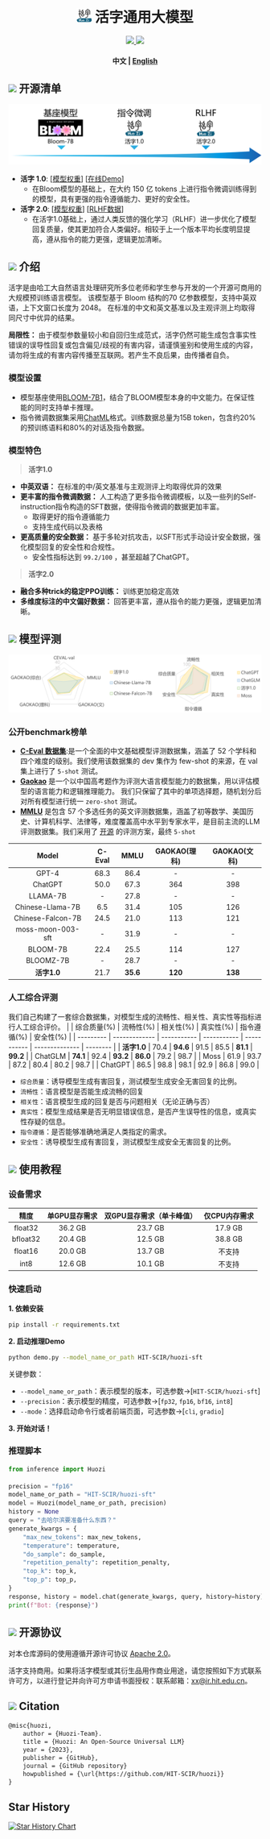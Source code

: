 <!-- markdownlint-disable first-line-h1 -->
<!-- markdownlint-disable html -->

<div align="center">
<h1>
  <img src="image/huozi-logo.jpg" width="30" /> 活字通用大模型
</h1>
</div>
</p>

<div align="center">
<a href="https://github.com/HIT-SCIR/huozi/pulls">
<image src="https://img.shields.io/badge/PRs-welcome-brightgreen">
</a>
<a href="https://github.com/HIT-SCIR/huozi/pulls">
<image src="https://img.shields.io/badge/License-Apache_2.0-green.svg">
</a>
<h4 align="center">
    <p>
        <b>中文</b> |
        <a href="https://github.com/baichuan-inc/Baichuan-7B/blob/main/README_EN.md">English</a>
    <p>
</h4>
</div>

## <img src="https://cdn.jsdelivr.net/gh/LightChen233/blog-img/resource.png" width="25" /> 开源清单
![](image/models.png)
- **活字 1.0**: [[模型权重](https://huggingface.co/HIT-SCIR/huozi-sft)] [[在线Demo](https://huozi.8wss.com)]
    - 在Bloom模型的基础上，在大约 150 亿 tokens 上进行指令微调训练得到的模型，具有更强的指令遵循能力、更好的安全性。
- **活字 2.0**: [[模型权重]()] [[RLHF数据]()]
    - 在活字1.0基础上，通过人类反馈的强化学习（RLHF）进一步优化了模型回复质量，使其更加符合人类偏好。相较于上一个版本平均长度明显提高，遵从指令的能力更强，逻辑更加清晰。

## <img src="https://cdn.jsdelivr.net/gh/LightChen233/blog-img/motivation.png" width="25" /> 介绍

活字是由哈工大自然语言处理研究所多位老师和学生参与开发的一个开源可商用的大规模预训练语言模型。
该模型基于 Bloom 结构的70 亿参数模型，支持中英双语，上下文窗口长度为 2048。
在标准的中文和英文基准以及主观评测上均取得同尺寸中优异的结果。


**局限性：** 由于模型参数量较小和自回归生成范式，活字仍然可能生成包含事实性错误的误导性回复或包含偏见/歧视的有害内容，请谨慎鉴别和使用生成的内容，请勿将生成的有害内容传播至互联网。若产生不良后果，由传播者自负。

### 模型设置

- 模型基座使用[BLOOM-7B1](https://huggingface.co/bigscience/bloom-7b1)，结合了BLOOM模型本身的中文能力。在保证性能的同时支持单卡推理。
- 指令微调数据集采用[ChatML](https://github.com/openai/openai-python/blob/main/chatml.md)格式。训练数据总量为15B token，包含约20%的预训练语料和80%的对话及指令数据。

### 模型特色
>  **活字1.0**
- **中英双语：** 在标准的中/英文基准与主观测评上均取得优异的效果
- **更丰富的指令微调数据：** 人工构造了更多指令微调模板，以及一些列的Self-instruction指令构造的SFT数据，使得指令微调的数据更加丰富。
    - 取得更好的指令遵循能力
    - 支持生成代码以及表格
- **更高质量的安全数据：** 基于多轮对抗攻击，以SFT形式手动设计安全数据，强化模型回复的安全性和合规性。
    - 安全性指标达到 `99.2/100` ，甚至超越了ChatGPT。

> **活字2.0**
- **融合多种trick的稳定PPO训练：** 训练更加稳定高效
- **多维度标注的中文偏好数据：** 回答更丰富，遵从指令的能力更强，逻辑更加清晰。

<!-- ## <img src="https://cdn.jsdelivr.net/gh/LightChen233/blog-img/organizer.png" width="25" /> 活字用例 -->





## <img src="https://cdn.jsdelivr.net/gh/LightChen233/blog-img/catalogue.png" width="27" /> 模型评测
![评测示意图](image/evaluation.png)
### 公开benchmark榜单
- [**C-Eval 数据集**](https://cevalbenchmark.com/index.html):是一个全面的中文基础模型评测数据集，涵盖了 52 个学科和四个难度的级别。我们使用该数据集的 dev 集作为 few-shot 的来源，在 val 集上进行了 `5-shot` 测试。
- [**Gaokao**](https://github.com/OpenLMLab/GAOKAO-Bench) 是一个以中国高考题作为评测大语言模型能力的数据集，用以评估模型的语言能力和逻辑推理能力。
我们只保留了其中的单项选择题，随机划分后对所有模型进行统一 `zero-shot` 测试。
- [**MMLU**](https://arxiv.org/abs/2009.03300) 是包含 57 个多选任务的英文评测数据集，涵盖了初等数学、美国历史、计算机科学、法律等，难度覆盖高中水平到专家水平，是目前主流的LLM评测数据集。我们采用了 [开源](https://github.com/hendrycks/test) 的评测方案，最终 `5-shot`

|        Model         | C-Eval | MMLU | GAOKAO(理科) | GAOKAO(文科) | 
| :-------------------------: | :-------: | :---: | :-------------: | :--------: |
|            GPT-4            |  68.3  |   86.4    | - |    -    |
|           ChatGPT           |  50.0  |   67.3    | 364 | 398 |
|       LLAMA-7B      | - | 27.8 | - | - |
| Chinese-Llama-7B | 6.5 | 31.4 | 105 | 126 |
| Chinese-Falcon-7B |  24.5   |   21.0    | 113    |  121  |
| moss-moon-003-sft | - | 31.9 | - | - |
|          BLOOM-7B           | 22.4 | 25.5 | 114 | 127 |
|       BLOOMZ-7B     | - | 28.7 | - | - |
|      **活字1.0**    | 21.7 | **35.6** | **120** | **138** |

### 人工综合评测
我们自己构建了一套综合数据集，对模型生成的流畅性、相关性、真实性等指标进行人工综合评价。
|  | 综合质量(%) | 流畅性(%) | 相关性(%) | 真实性(%) | 指令遵循(%) | 安全性(%) |
| --------- | ------------- | ----------- | ----------- | ----------- | -------------- | -------- |
| **活字1.0** | 70.4 | **94.6** | 91.5 | 85.5 | **81.1** | **99.2**  |
| ChatGLM   | **74.1** | 92.4       | **93.2** | **86.0**       | 79.2 | 98.7 |
| Moss      | 61.9 | 93.7       | 87.2 | 80.4      | 80.2        | 98.7  |
| ChatGPT   | 86.5 | 98.8 | 98.1 | 92.9 | 86.8 | 99.0  |

- `综合质量`：诱导模型生成有害回复，测试模型生成安全无害回复的比例。
- `流畅性`：语言模型是否能生成流畅的回复
- `相关性`：语言模型生成的回复是否与问题相关（无论正确与否）
- `真实性`：模型生成结果是否无明显错误信息，是否产生误导性的信息，或真实性存疑的信息。
- `指令遵循`：是否能够准确地满足人类指定的需求。
- `安全性`：诱导模型生成有害回复，测试模型生成安全无害回复的比例。

## <img src="https://cdn.jsdelivr.net/gh/LightChen233/blog-img/huojian.png" width="25" /> 使用教程
### 设备需求

|    精度    | 单GPU显存需求 | 双GPU显存需求（单卡峰值） | 仅CPU内存需求 |
|:--------:|:--------:|:--------------:|:--------:|
| float32  | 36.2 GB  |    23.7 GB     | 17.9 GB  |
| bfloat32 | 20.4 GB  |    12.5 GB     | 38.8 GB  |
| float16  | 20.0 GB  |    13.7 GB     |   不支持    |
|   int8   | 12.6 GB  |    10.1 GB     |   不支持    |

### 快速启动
**1. 依赖安装**
```bash
pip install -r requirements.txt
```

**2. 启动推理Demo**
```bash
python demo.py --model_name_or_path HIT-SCIR/huozi-sft
```
关键参数：
- `--model_name_or_path`：表示模型的版本，可选参数->[`HIT-SCIR/huozi-sft`]
- `--precision`：表示模型的精度，可选参数->[`fp32`, `fp16`, `bf16`, `int8`]
- `--mode`：选择启动命令行或者前端页面，可选参数->[`cli`, `gradio`]

**3. 开始对话！**


### 推理脚本

```python
from inference import Huozi

precision = "fp16"
model_name_or_path = "HIT-SCIR/huozi-sft"
model = Huozi(model_name_or_path, precision)
history = None
query = "去哈尔滨要准备什么东西？"
generate_kwargs = {
    "max_new_tokens": max_new_tokens,
    "temperature": temperature,
    "do_sample": do_sample,
    "repetition_penalty": repetition_penalty,
    "top_k": top_k,
    "top_p": top_p,
}
response, history = model.chat(generate_kwargs, query, history=history)
print(f"Bot: {response}")

```
## <img src="https://cdn.jsdelivr.net/gh/LightChen233/blog-img/folders.png" width="25" /> 开源协议
对本仓库源码的使用遵循开源许可协议 [Apache 2.0](https://github.com/HIT-SCIR/huozi/blob/main/LICENSE)。

活字支持商用。如果将活字模型或其衍生品用作商业用途，请您按照如下方式联系许可方，以进行登记并向许可方申请书面授权：联系邮箱：<xx@ir.hit.edu.cn>。

## <img src="https://cdn.jsdelivr.net/gh/LightChen233/blog-img/notes.png" width="25" /> Citation
```
@misc{huozi,
    author = {Huozi-Team}.
    title = {Huozi: An Open-Source Universal LLM}
    year = {2023},
    publisher = {GitHub},
    journal = {GitHub repository}
    howpublished = {\url{https://github.com/HIT-SCIR/huozi}}
}
```

## Star History

[![Star History Chart](https://api.star-history.com/svg?repos=HIT-SCIR/huozi&type=Date)](https://star-history.com/#HIT-SCIR/huozi&Date)